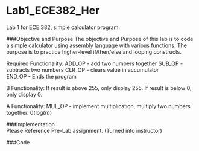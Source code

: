 Lab1_ECE382_Her
===============


Lab 1 for ECE 382, simple calculator program.

###Objective and Purpose
The objective and Purpose of this lab is to code a simple calculator using assembly language with various functions. The purpose is to practice higher-level if/then/else and looping constructs.

  Required Functionality:
    ADD_OP - add two numbers together
    SUB_OP - subtracts two numbers
    CLR_OP - clears value in accumulator  
    END_OP - Ends the program
  
  B Functionality:
    If result is above 255, only display 255.
    If result is below 0, only display 0.
  
  A Functionality:
    MUL_OP - implement multiplication, multiply two numbers together. 0(log(n))
  
###Implementation  
  Please Reference Pre-Lab assignment. (Turned into instructor)

###Code
    
